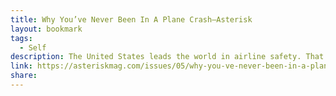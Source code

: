 ```yaml
---
title: Why You’ve Never Been In A Plane Crash—Asterisk
layout: bookmark
tags:
  - Self
description: The United States leads the world in airline safety. That’s because of the way we assign blame when accidents do happen.
link: https://asteriskmag.com/issues/05/why-you-ve-never-been-in-a-plane-crash
share:
---
```


